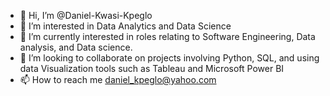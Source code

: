 - 👋 Hi, I’m @Daniel-Kwasi-Kpeglo
- 👀 I’m interested in Data Analytics and Data Science 
- 🌱 I’m currently interested in roles relating to Software Engineering, Data analysis, and Data science.
- 💞️ I’m looking to collaborate on projects involving Python, SQL, and using data Visualization tools such as Tableau and Microsoft Power BI
- 📫 How to reach me daniel_kpeglo@yahoo.com

<!---
Daniel-Kwasi-Kpeglo/Daniel-Kwasi-Kpeglo is a ✨ special ✨ repository because its `README.md` (this file) appears on your GitHub profile.
You can click the Preview link to take a look at your changes.
--->
